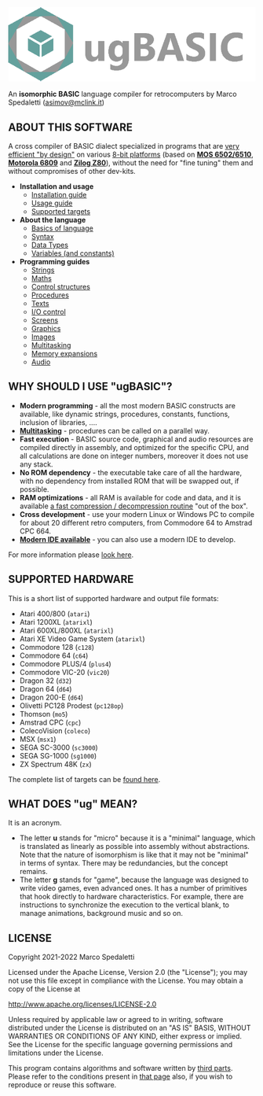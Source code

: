 [![ugBASIC](logo-ugbasic.png)](https://ugbasic.iwashere.eu/)

An **isomorphic BASIC** language compiler for retrocomputers by Marco Spedaletti (asimov@mclink.it)

## ABOUT THIS SOFTWARE

A cross compiler of BASIC dialect specialized in programs that are [very efficient "by design"](https://retroprogramming.iwashere.eu/midres_library:isomorphism) on various [8-bit platforms](https://retroprogramming.iwashere.eu/ugbasic:targets) (based on **[MOS 6502/6510](https://retroprogramming.iwashere.eu/ugbasic:targets#cpu_6502_based)**, **[Motorola 6809](https://retroprogramming.iwashere.eu/ugbasic:targets#based)** and **[Zilog Z80](https://retroprogramming.iwashere.eu/ugbasic:targets#z80_based)**), without the need for "fine tuning" them and without compromises of other dev-kits.

 * **Installation and usage**
    * [Installation guide](https://retroprogramming.iwashere.eu/ugbasic:installation)
    * [Usage guide](https://retroprogramming.iwashere.eu/ugbasic:usage)
    * [Supported targets](https://retroprogramming.iwashere.eu/ugbasic:targets)
 * **About the language** 
    * [Basics of language](https://retroprogramming.iwashere.eu/ugbasic:user:basics)
    * [Syntax](https://retroprogramming.iwashere.eu/ugbasic:syntax)
    * [Data Types](https://retroprogramming.iwashere.eu/ugbasic:datatypes)
    * [Variables (and constants)](https://retroprogramming.iwashere.eu/ugbasic:variables)
 * **Programming guides** 
    * [Strings](https://retroprogramming.iwashere.eu/ugbasic:user:strings)
    * [Maths](https://retroprogramming.iwashere.eu/ugbasic:user:maths)
    * [Control structures](https://retroprogramming.iwashere.eu/ugbasic:user:control)
    * [Procedures](https://retroprogramming.iwashere.eu/ugbasic:user:procedures)
    * [Texts](https://retroprogramming.iwashere.eu/ugbasic:user:texts)
    * [I/O control](https://retroprogramming.iwashere.eu/ugbasic:user:controls)
    * [Screens](https://retroprogramming.iwashere.eu/ugbasic:user:screens)
    * [Graphics](https://retroprogramming.iwashere.eu/ugbasic:user:graphics)
    * [Images](https://retroprogramming.iwashere.eu/ugbasic:user:images)
    * [Multitasking](https://retroprogramming.iwashere.eu/ugbasic:user:multitasking)
    * [Memory expansions](https://retroprogramming.iwashere.eu/ugbasic:user:expansion)
    * [Audio](https://retroprogramming.iwashere.eu/ugbasic:user:audio)

## WHY SHOULD I USE "ugBASIC"?

 * **Modern programming** - all the most modern BASIC constructs are available, like dynamic strings, procedures, constants, functions, inclusion of libraries, ....
 * **[Multitasking](https://retroprogramming.iwashere.eu/ugbasic:user:multitasking)** - procedures can be called on a parallel way.
 * **Fast execution** - BASIC source code, graphical and audio resources are compiled directly in assembly, and optimized for the specific CPU, and all calculations are done on integer numbers, moreover it does not use any stack.
 * **No ROM dependency** - the executable take care of all the hardware, with no dependency from installed ROM that will be swapped out, if possible.
 * **RAM optimizations** - all RAM is available for code and data, and it is available [a fast compression / decompression routine](https://retroprogramming.iwashere.eu/msc1) "out of the box".
 * **Cross development** - use your modern Linux or Windows PC to compile for about 20 different retro computers, from Commodore 64 to Amstrad CPC 664.
 * **[Modern IDE available](https://spotlessmind1975.itch.io/ugbasic-ide)** - you can also use a modern IDE to develop.

For more information please [look here](https://ugbasic.iwashere.eu/).

## SUPPORTED HARDWARE

This is a short list of supported hardware and output file formats:

 * Atari 400/800 (`atari`)
 * Atari 1200XL (`atarixl`)
 * Atari 600XL/800XL (`atarixl`)
 * Atari XE Video Game System (`atarixl`)
 * Commodore 128 (`c128`)
 * Commodore 64 (`c64`)
 * Commodore PLUS/4 (`plus4`)
 * Commodore VIC-20 (`vic20`)
 * Dragon 32 (`d32`)
 * Dragon 64 (`d64`)
 * Dragon 200-E (`d64`)
 * Olivetti PC128 Prodest (`pc128op`)
 * Thomson (`mo5`)
 * Amstrad CPC (`cpc`)
 * ColecoVision (`coleco`)
 * MSX (`msx1`)
 * SEGA SC-3000 (`sc3000`)
 * SEGA SG-1000 (`sg1000`)
 * ZX Spectrum 48K (`zx`)

The complete list of targets can be [found here](https://retroprogramming.iwashere.eu/ugbasic:targets).

## WHAT DOES "ug" MEAN?

It is an acronym.

 * The letter **u** stands for "micro" because it is a "minimal" language, which is translated as linearly as possible into assembly without abstractions. Note that the nature of isomorphism is like that it may not be "minimal" in terms of syntax. There may be redundancies, but the concept remains.
 * The letter **g** stands for "game", because the language was designed to write video games, even advanced ones. It has a number of primitives that hook directly to hardware characteristics. For example, there are instructions to synchronize the execution to the vertical blank, to manage animations, background music and so on.


## LICENSE

Copyright 2021-2022 Marco Spedaletti

Licensed under the Apache License, Version 2.0 (the "License");
you may not use this file except in compliance with the License.
You may obtain a copy of the License at

http://www.apache.org/licenses/LICENSE-2.0

Unless required by applicable law or agreed to in writing, software
distributed under the License is distributed on an "AS IS" BASIS,
WITHOUT WARRANTIES OR CONDITIONS OF ANY KIND, either express or implied.
See the License for the specific language governing permissions and
limitations under the License.

This program contains algorithms and software written
by [third parts](THIRD-PARTS.md). Please refer to the conditions present
in [that page](THIRD-PARTS.md) also, if you wish to reproduce or reuse this software.
 
